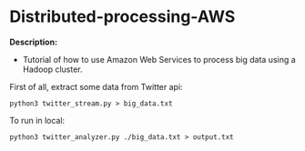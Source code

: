 # Distributed-processing-AWS

**Description:**

- Tutorial of how to use Amazon Web Services to process big data using a Hadoop cluster.

First of all, extract some data from Twitter api:

```
python3 twitter_stream.py > big_data.txt
```

To run in local:

```
python3 twitter_analyzer.py ./big_data.txt > output.txt
```
